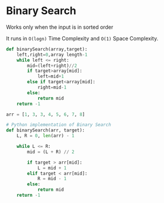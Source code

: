 # Binary Search
Works only when the input is in sorted order

It runs in `O(logn)` Time Complexity and `O(1)` Space Complexity.

```python
def binarySearch(array,target):
    left,right=0,array length-1
    while left <= right:
        mid=(left+right)//2
        if target>array[mid]:
            left=mid+1
        else if target<array[mid]:
            right=mid-1
        else:
            return mid
    return -1
```
```python
arr = [1, 3, 3, 4, 5, 6, 7, 8]

# Python implementation of Binary Search
def binarySearch(arr, target):
    L, R = 0, len(arr) - 1

    while L <= R:
        mid = (L + R) // 2

        if target > arr[mid]:
            L = mid + 1
        elif target < arr[mid]:
            R = mid - 1
        else:
            return mid
    return -1
```
